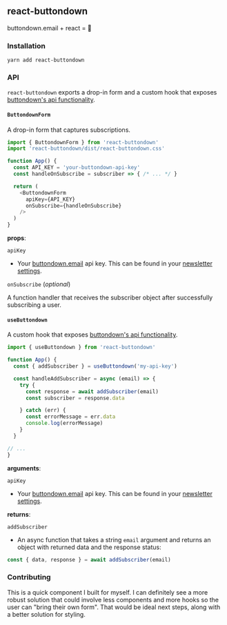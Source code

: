 ## react-buttondown

buttondown.email + react = 💙

### Installation

```
yarn add react-buttondown
```

### API

`react-buttondown` exports a drop-in form and a custom hook that exposes [buttondown's api functionality](https://api.buttondown.email/v1/schema).

#### `ButtondownForm`

A drop-in form that captures subscriptions.

```js
import { ButtondownForm } from 'react-buttondown'
import 'react-buttondown/dist/react-buttondown.css'

function App() {
  const API_KEY = 'your-buttondown-api-key'
  const handleOnSubscribe = subscriber => { /* ... */ } 

  return (
    <ButtondownForm 
      apiKey={API_KEY} 
      onSubscribe={handleOnSubscribe} 
    />
  )
}
```

**props**:

`apiKey`

- Your [buttondown.email](https://buttondown.email/) api key. This can be found in your [newsletter settings](https://buttondown.email/settings).

`onSubscribe` (_optional_)

A function handler that receives the subscriber object after successfully subscribing a user.

#### `useButtondown`

A custom hook that exposes [buttondown's api functionality](https://api.buttondown.email/v1/schema).

```js
import { useButtondown } from 'react-buttondown'

function App() {
  const { addSubscriber } = useButtondown('my-api-key')

  const handleAddSubscriber = async (email) => {
	try {
      const response = await addSubscriber(email)
      const subscriber = response.data

    } catch (err) {
      const errorMessage = err.data
      console.log(errorMessage)
	}
  } 

// ...
}
```

**arguments**:

`apiKey`

- Your [buttondown.email](https://buttondown.email/) api key. This can be found in your [newsletter settings](https://buttondown.email/settings).


**returns**:

`addSubscriber` 

- An async function that takes a string `email` argument and returns an object with returned data and the response status:

```js
const { data, response } = await addSubscriber(email)
```

### Contributing

This is a quick component I built for myself. I can definitely see a more robust solution that could involve less components and more hooks so the user can "bring their own form". That would be ideal next steps, along with a better solution for styling.

